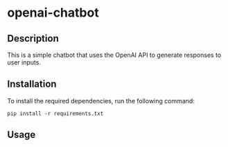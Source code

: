 # openai-chatbot

## Description

This is a simple chatbot that uses the OpenAI API to generate responses to user inputs. 

## Installation

To install the required dependencies, run the following command:

```
pip install -r requirements.txt
```

## Usage

